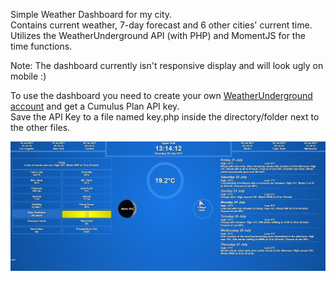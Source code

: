 Simple Weather Dashboard for my city.  
Contains current weather, 7-day forecast and 6 other cities' current time.  
Utilizes the WeatherUnderground API (with PHP) and MomentJS for the time functions.  
  
Note: The dashboard currently isn't responsive display and will look ugly on mobile :)  
  
To use the dashboard you need to create your own [WeatherUnderground account](https://www.wunderground.com) and get a Cumulus Plan API key.  
Save the API Key to a file named key.php inside the directory/folder next to the other files.
  
![WeatherDashboard image](Preview.JPG)
